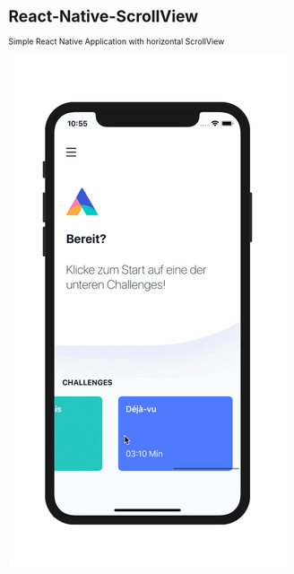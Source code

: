 # React-Native-ScrollView
Simple React Native Application with horizontal ScrollView

![](screen.gif)
